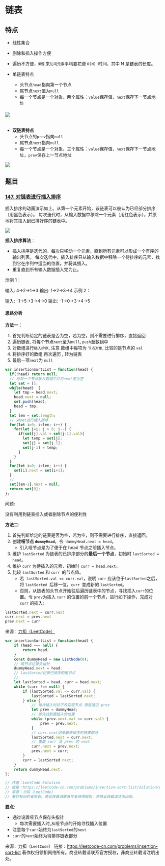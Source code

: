 # 链表

## 特点

- 线性集合
- 删除和插入操作方便
- 遍历不方便，`索引`来`访问元素`平均要花费 `O(N) `时间，其中 N 是链表的长度。

- 单链表特点
  - 头节点`head`指向第一个节点
  - 尾节点`next`值为`null`
  - 每一个节点是一个对象，两个属性：`value`保存值，`next`保存下一节点地址

###### ![](D:\Study\JDR_Blog\docs\Front_End\Algorithm\LeetCode\LinkList\screen-shot-2018-04-12-at-152754.png)

- **双链表特点**
  - 头节点的`prev`指向`null`
  - 尾节点`next`指向`null`
  - 每一个节点是一个对象，三个属性：`value`保存值，`next`保存下一节点地址，`prev`保存上一节点地址

![](D:\Study\JDR_Blog\docs\Front_End\Algorithm\LeetCode\LinkList\screen-shot-2018-04-17-at-161130.png)

## 题目

### [147. 对链表进行插入排序](https://leetcode-cn.com/problems/insertion-sort-list/)

插入排序的动画演示如上。从第一个元素开始，该链表可以被认为已经部分排序（用黑色表示）。
每次迭代时，从输入数据中移除一个元素（用红色表示），并原地将其插入到已排好序的链表中。

 ![](D:\Study\JDR_Blog\docs\Front_End\Algorithm\LeetCode\LinkList\Insertion-sort-example-300px.gif)

**插入排序算法**：

- 插入排序是迭代的，每次只移动一个元素，直到所有元素可以形成一个有序的输出列表。
  每次迭代中，插入排序只从输入数据中移除一个待排序的元素，找到它在序列中适当的位置，并将其插入。
- 重复直到所有输入数据插入完为止。


示例 1：

输入: 4->2->1->3
输出: 1->2->3->4
示例 2：

输入: -1->5->3->4->0
输出: -1->0->3->4->5

#### 思路分析

**方法一**：

1. 首先判断给定的链表是否为空，若为空，则不需要进行排序，直接返回
2. 遍历链表, 将每个节点`next`至为`null`, `push`至数组中
3. 对数组进行`插入排序`, 注意 数组中每项为 `节点对象`, 比较的是节点的 `val`
4. 将排序好的数组 再次遍历 , 转为链表
5. 最后一项`next`为 `null`

```javascript 
var insertionSortList = function(head) {
  if(!head) return null;
  // 将每一个节点放入数组中并将next至为空
  let set = [];
  while(head)  {
    let tmp = head.next;
    head.next = null;
    set.push(head);
    head = tmp;
  }
  let len = set.length;
  // 对set进行插入排序
  for(let i=0; i<len; i++) {
    for(let j=i; j > 0; j--) {
      if(set[j].val < set[j-1].val){
        let temp = set[j];
        set[j] = set[j-1];
        set[j-1] = temp;
      }
    } 
  }
  for(let i=0; i<len; i++) { 
    set[i].next = set[i+1];
  }
  // 
  set[len-1].next = null;
  return set[0];
};
```

问题:

没有利用到链表插入或者删除节点的便利性



**方法二**:

1. 首先判断给定的链表是否为空，若为空，则不需要进行排序，直接返回。
2. 创建**哑节点 `dummyHead`**，令` dummyHead.next = head`。
   - 引入哑节点是为了便于在 head 节点之前插入节点。
3. 维护 `lastSorted` 为链表的已排序部分的**最后一个节点**，初始时 `lastSorted = head`。
4. 维护 `curr` 为待插入的元素，初始时 `curr = head.next`。
5. 比较 `lastSorted` 和 `curr `的节点值。
   - 若` lastSorted.val <= curr.val`，说明 `curr` 应该位于` lastSorted `之后，将 `lastSorted `后移一位，`curr `变成新的 `lastSorted`。
   - 否则，从链表的头节点开始往后遍历链表中的节点，寻找插入` curr `的位置。令 `prev`为插入 `curr` 的位置的前一个节点，进行如下操作，完成对` curr` 的插入:

```js
lastSorted.next = curr.next
curr.next = prev.next
prev.next = curr
```

来源：[力扣（LeetCode）](https://leetcode-cn.com/problems/insertion-sort-list/solution/dui-lian-biao-jin-xing-cha-ru-pai-xu-by-leetcode-s/)

```js
var insertionSortList = function(head) {
    if (head === null) {
        return head;
    }
    const dummyHead = new ListNode(0);
    // 哑节点记录头指针
    dummyHead.next = head;
    // lastSorted记录已排序的尾节点
    // 
    let lastSorted = head, curr = head.next;
    while (curr !== null) {
        if (lastSorted.val <= curr.val) {
            lastSorted = lastSorted.next;
        } else {
            // 每次插入时并不改变哑节点 而是通过 prev
            let prev = dummyHead;
            // 首先找到要插入的位置
            while (prev.next.val <= curr.val) {
                prev = prev.next;
            }
            // curr.next记录着未排序的链表部分
            lastSorted.next = curr.next;
            // 重置 curr 及 prev 的 next
            curr.next = prev.next;
            prev.next = curr;
        }
        curr = lastSorted.next;
    }
    return dummyHead.next;
};

// 作者：LeetCode-Solution
// 链接：https://leetcode-cn.com/problems/insertion-sort-list/solution/dui-lian-biao-jin-xing-cha-ru-pai-xu-by-leetcode-s/
// 来源：力扣（LeetCode）
// 著作权归作者所有。商业转载请联系作者获得授权，非商业转载请注明出处。
```

**要点**:

- 通过设置哑节点保存头指针
  - 每次需要插入时,从哑节点的开始寻找插入位置
- 注意每个`curr`始终为`lastSorted`的`next`
- `curr`的`next`始终为待排序链表部分















































来源：力扣（`LeetCode`）
链接：https://leetcode-cn.com/problems/insertion-sort-list
著作权归领扣网络所有。商业转载请联系官方授权，非商业转载请注明出处。




